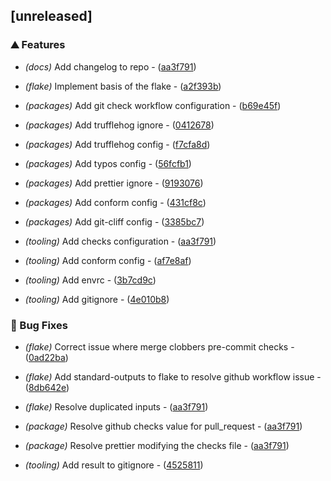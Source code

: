 ## [unreleased]

### ⛰️  Features

- *(docs)* Add changelog to repo - ([aa3f791](https://github.com/JayRovacsek/vulnix-pre-commit/commit/aa3f7914cd009ec4ce530e1e3d7c2d20d3a50891))

- *(flake)* Implement basis of the flake - ([a2f393b](https://github.com/JayRovacsek/vulnix-pre-commit/commit/a2f393b340a3602c2867a81cd2682c30af1f5963))

- *(packages)* Add git check workflow configuration - ([b69e45f](https://github.com/JayRovacsek/vulnix-pre-commit/commit/b69e45f2fa2d30054c178e71b2107474636a0754))

- *(packages)* Add trufflehog ignore - ([0412678](https://github.com/JayRovacsek/vulnix-pre-commit/commit/0412678e54cda5950c839962f8f7ed4cb1311b8a))

- *(packages)* Add trufflehog config - ([f7cfa8d](https://github.com/JayRovacsek/vulnix-pre-commit/commit/f7cfa8d3935fac92b7700890075f05384f11172b))

- *(packages)* Add typos config - ([56fcfb1](https://github.com/JayRovacsek/vulnix-pre-commit/commit/56fcfb165b134bbe5dd519fe150f88f4f8abaf2a))

- *(packages)* Add prettier ignore - ([9193076](https://github.com/JayRovacsek/vulnix-pre-commit/commit/9193076e34b50c92f4f63f65be822b6666300756))

- *(packages)* Add conform config - ([431cf8c](https://github.com/JayRovacsek/vulnix-pre-commit/commit/431cf8c1c209f045c2d3b57b67d3556a949322f9))

- *(packages)* Add git-cliff config - ([3385bc7](https://github.com/JayRovacsek/vulnix-pre-commit/commit/3385bc7ae36c7b45ede647bbc083b63760d100e7))

- *(tooling)* Add checks configuration - ([aa3f791](https://github.com/JayRovacsek/vulnix-pre-commit/commit/aa3f7914cd009ec4ce530e1e3d7c2d20d3a50891))

- *(tooling)* Add conform config - ([af7e8af](https://github.com/JayRovacsek/vulnix-pre-commit/commit/af7e8af7bb576e91e0aeccd58458cc78ea0dbeab))

- *(tooling)* Add envrc - ([3b7cd9c](https://github.com/JayRovacsek/vulnix-pre-commit/commit/3b7cd9cc411dd3fe5c721cc14332756102a1e472))

- *(tooling)* Add gitignore - ([4e010b8](https://github.com/JayRovacsek/vulnix-pre-commit/commit/4e010b832129e52cd8e035ef865325c9e783288d))

### 🐛 Bug Fixes

- *(flake)* Correct issue where merge clobbers pre-commit checks - ([0ad22ba](https://github.com/JayRovacsek/vulnix-pre-commit/commit/0ad22baa54b6f8f30fdcc066eada58766d4cd1cc))

- *(flake)* Add standard-outputs to flake to resolve github workflow issue - ([8db642e](https://github.com/JayRovacsek/vulnix-pre-commit/commit/8db642e5d83f9f2c991cd29abbd6ac61941b3b5b))

- *(flake)* Resolve duplicated inputs - ([aa3f791](https://github.com/JayRovacsek/vulnix-pre-commit/commit/aa3f7914cd009ec4ce530e1e3d7c2d20d3a50891))

- *(package)* Resolve github checks value for pull_request - ([aa3f791](https://github.com/JayRovacsek/vulnix-pre-commit/commit/aa3f7914cd009ec4ce530e1e3d7c2d20d3a50891))

- *(package)* Resolve prettier modifying the checks file - ([aa3f791](https://github.com/JayRovacsek/vulnix-pre-commit/commit/aa3f7914cd009ec4ce530e1e3d7c2d20d3a50891))

- *(tooling)* Add result to gitignore - ([4525811](https://github.com/JayRovacsek/vulnix-pre-commit/commit/452581189eebe8f45329e97c139524a2da407994))

